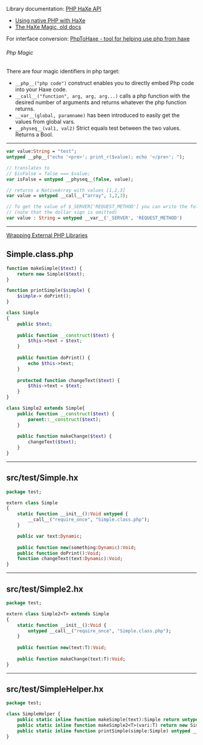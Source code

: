 Library documentation: [PHP HaXe API](http://api.haxe.org/php/index.html)

 * [Using native PHP with HaXe](http://www.aymericlamboley.fr/blog/using-native-php-with-haxe-php/)
 * [The HaXe Magic, old docs](http://old.haxe.org/doc/advanced/magic)

For interface conversion: [PhpToHaxe - tool for helping use php from haxe](http://phptohaxe.haqteam.com/code.php)

###### Php Magic

There are four magic identifiers in php target:

 * `__php__("php code")` construct enables you to directly embed Php code into your Haxe code.
 * `__call__("function", arg, arg, arg...)` calls a php function with the desired number of arguments and returns whatever the php function returns.
 * `__var__(global, paramname)` has been introduced to easily get the values from global vars.
 * `__physeq__(val1, val2)` Strict equals test between the two values. Returns a Bool.

-------------------------------------------------------------------------------
```haxe
var value:String = "test";
untyped __php__("echo '<pre>'; print_r($value); echo '</pre>'; ");

// translates to 
// $isFalse = false === $value;
var isFalse = untyped __physeq__(false, value);

// returns a NativeArray with values [1,2,3]
var value = untyped __call__("array", 1,2,3); 

// To get the value of $_SERVER['REQUEST_METHOD'] you can write the following
// (note that the dollar sign is omitted)
var value : String = untyped __var__('_SERVER', 'REQUEST_METHOD')  
```
-------------------------------------------------------------------------------

[Wrapping External PHP Libraries](http://old.haxe.org/doc/php/extern_libraries)

Simple.class.php
-------------------------------------------------------------------------------
```php
function makeSimple($text) {
    return new Simple($text);
}

function printSimple($simple) {
    $simple-> doPrint();
}

class Simple
{
    public $text;
    
    public function __construct($text) {
        $this->text = $text;
    }
    
    public function doPrint() {
        echo $this->text;
    }
    
    protected function changeText($text) {
        $this->text = $text;
    }
}

class Simple2 extends Simple{
    public function __construct($text) {
        parent::__construct($text);
    }
    
    public function makeChange($text) {
        changeText($text);
    }
}
```
-------------------------------------------------------------------------------
src/test/Simple.hx
-------------------------------------------------------------------------------
```haxe
package test;

extern class Simple 
{
    static function __init__():Void untyped {
        __call__("require_once", "Simple.class.php");
    }

    public var text:Dynamic;
    
    public function new(something:Dynamic):Void;
    public function doPrint():Void;
    function changeText(text:Dynamic):Void;
}
```
-------------------------------------------------------------------------------
src/test/Simple2.hx
-------------------------------------------------------------------------------
```haxe
package test;

extern class Simple2<T> extends Simple
{
    static function __init__():Void {
        untyped __call__("require_once", "Simple.class.php");
    }
    
    public function new(text:T):Void;
    
    public function makeChange(text:T):Void;
}
```
-------------------------------------------------------------------------------
src/test/SimpleHelper.hx
-------------------------------------------------------------------------------
```haxe
package test;

class SimpleHelper {
    public static inline function makeSimple(text):Simple return untyped __call__("makeSimple", text)
    public static inline function makeSimple2<T>(vari:T) return new Simple2(vari)
    public static inline function printSimple(simple:Simple) untyped __call__("printSimple", simple)
}
```
